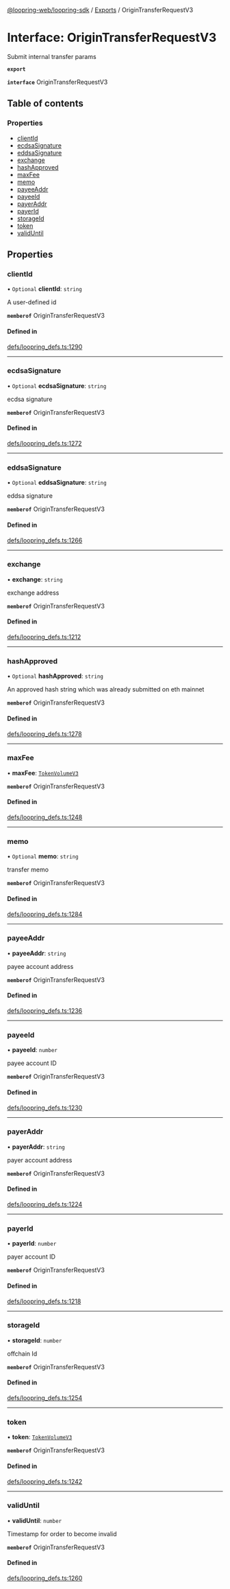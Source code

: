 [@loopring-web/loopring-sdk](../README.md) / [Exports](../modules.md) / OriginTransferRequestV3

# Interface: OriginTransferRequestV3

Submit internal transfer params

**`export`**

**`interface`** OriginTransferRequestV3

## Table of contents

### Properties

- [clientId](OriginTransferRequestV3.md#clientid)
- [ecdsaSignature](OriginTransferRequestV3.md#ecdsasignature)
- [eddsaSignature](OriginTransferRequestV3.md#eddsasignature)
- [exchange](OriginTransferRequestV3.md#exchange)
- [hashApproved](OriginTransferRequestV3.md#hashapproved)
- [maxFee](OriginTransferRequestV3.md#maxfee)
- [memo](OriginTransferRequestV3.md#memo)
- [payeeAddr](OriginTransferRequestV3.md#payeeaddr)
- [payeeId](OriginTransferRequestV3.md#payeeid)
- [payerAddr](OriginTransferRequestV3.md#payeraddr)
- [payerId](OriginTransferRequestV3.md#payerid)
- [storageId](OriginTransferRequestV3.md#storageid)
- [token](OriginTransferRequestV3.md#token)
- [validUntil](OriginTransferRequestV3.md#validuntil)

## Properties

### clientId

• `Optional` **clientId**: `string`

A user-defined id

**`memberof`** OriginTransferRequestV3

#### Defined in

[defs/loopring_defs.ts:1290](https://github.com/Loopring/loopring_sdk/blob/31d2a2e/src/defs/loopring_defs.ts#L1290)

___

### ecdsaSignature

• `Optional` **ecdsaSignature**: `string`

ecdsa signature

**`memberof`** OriginTransferRequestV3

#### Defined in

[defs/loopring_defs.ts:1272](https://github.com/Loopring/loopring_sdk/blob/31d2a2e/src/defs/loopring_defs.ts#L1272)

___

### eddsaSignature

• `Optional` **eddsaSignature**: `string`

eddsa signature

**`memberof`** OriginTransferRequestV3

#### Defined in

[defs/loopring_defs.ts:1266](https://github.com/Loopring/loopring_sdk/blob/31d2a2e/src/defs/loopring_defs.ts#L1266)

___

### exchange

• **exchange**: `string`

exchange address

**`memberof`** OriginTransferRequestV3

#### Defined in

[defs/loopring_defs.ts:1212](https://github.com/Loopring/loopring_sdk/blob/31d2a2e/src/defs/loopring_defs.ts#L1212)

___

### hashApproved

• `Optional` **hashApproved**: `string`

An approved hash string which was already submitted on eth mainnet

**`memberof`** OriginTransferRequestV3

#### Defined in

[defs/loopring_defs.ts:1278](https://github.com/Loopring/loopring_sdk/blob/31d2a2e/src/defs/loopring_defs.ts#L1278)

___

### maxFee

• **maxFee**: [`TokenVolumeV3`](TokenVolumeV3.md)

**`memberof`** OriginTransferRequestV3

#### Defined in

[defs/loopring_defs.ts:1248](https://github.com/Loopring/loopring_sdk/blob/31d2a2e/src/defs/loopring_defs.ts#L1248)

___

### memo

• `Optional` **memo**: `string`

transfer memo

**`memberof`** OriginTransferRequestV3

#### Defined in

[defs/loopring_defs.ts:1284](https://github.com/Loopring/loopring_sdk/blob/31d2a2e/src/defs/loopring_defs.ts#L1284)

___

### payeeAddr

• **payeeAddr**: `string`

payee account address

**`memberof`** OriginTransferRequestV3

#### Defined in

[defs/loopring_defs.ts:1236](https://github.com/Loopring/loopring_sdk/blob/31d2a2e/src/defs/loopring_defs.ts#L1236)

___

### payeeId

• **payeeId**: `number`

payee account ID

**`memberof`** OriginTransferRequestV3

#### Defined in

[defs/loopring_defs.ts:1230](https://github.com/Loopring/loopring_sdk/blob/31d2a2e/src/defs/loopring_defs.ts#L1230)

___

### payerAddr

• **payerAddr**: `string`

payer account address

**`memberof`** OriginTransferRequestV3

#### Defined in

[defs/loopring_defs.ts:1224](https://github.com/Loopring/loopring_sdk/blob/31d2a2e/src/defs/loopring_defs.ts#L1224)

___

### payerId

• **payerId**: `number`

payer account ID

**`memberof`** OriginTransferRequestV3

#### Defined in

[defs/loopring_defs.ts:1218](https://github.com/Loopring/loopring_sdk/blob/31d2a2e/src/defs/loopring_defs.ts#L1218)

___

### storageId

• **storageId**: `number`

offchain Id

**`memberof`** OriginTransferRequestV3

#### Defined in

[defs/loopring_defs.ts:1254](https://github.com/Loopring/loopring_sdk/blob/31d2a2e/src/defs/loopring_defs.ts#L1254)

___

### token

• **token**: [`TokenVolumeV3`](TokenVolumeV3.md)

**`memberof`** OriginTransferRequestV3

#### Defined in

[defs/loopring_defs.ts:1242](https://github.com/Loopring/loopring_sdk/blob/31d2a2e/src/defs/loopring_defs.ts#L1242)

___

### validUntil

• **validUntil**: `number`

Timestamp for order to become invalid

**`memberof`** OriginTransferRequestV3

#### Defined in

[defs/loopring_defs.ts:1260](https://github.com/Loopring/loopring_sdk/blob/31d2a2e/src/defs/loopring_defs.ts#L1260)
